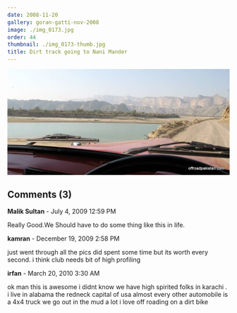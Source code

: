 ```yaml
---
date: 2008-11-20
gallery: goran-gatti-nov-2008
image: ./img_0173.jpg
order: 44
thumbnail: ./img_0173-thumb.jpg
title: Dirt track going to Nani Mander
---
```


![Dirt track going to Nani Mander](./img_0173.jpg)

<div id="comments">

## Comments (3)

<div id="comment">

**Malik Sultan** - July  4, 2009 12:59 PM

Really Good.We Should have to do some thing like this in life.

</div>

<div id="comment">

**kamran** - December 19, 2009  2:58 PM

just went through all the pics did spent some time but its worth every second. i think club needs bit of high profiling

</div>

<div id="comment">

**irfan** - March 20, 2010  3:30 AM

ok man this is awesome i didnt know we have high spirited folks in karachi . i live in alabama the redneck capital of usa almost every other automobile is a 4x4 truck we go out in the mud a lot i love off roading on a dirt bike

</div>

</div>